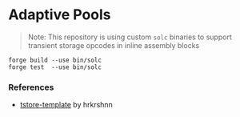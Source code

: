 # Adaptive Pools

> Note: This repository is using custom `solc` binaries to support transient storage opcodes in inline assembly blocks
```
forge build --use bin/solc
forge test  --use bin/solc
```






### References
- [tstore-template](https://github.com/hrkrshnn/tstore-template/tree/master) by hrkrshnn
